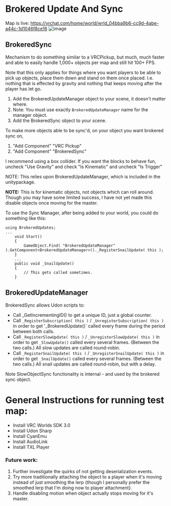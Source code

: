 # Brokered Update And Sync

Map is live: https://vrchat.com/home/world/wrld_04bba9b6-cc9d-4abe-a44c-1d1046f8ce16
![image](https://user-images.githubusercontent.com/2748168/132091759-6dec5fca-e4e6-4a3a-8589-d18ab70005e4.png)

## BrokeredSync

Mechanism to do something similar to a VRCPickup, but much, much faster and
able to easily handle 1,000+ objects per map and still hit 100+ FPS.

Note that this only applies for things where you want players to be able to
pick up objects, place them down and stand on them once placed.  I.e. nothing
that is effected by gravity and nothing that keeps moving after the player has
let go.

1. Add the BrokeredUpdateManager object to your scene, it doesn't matter where.
2. Note: You must use exactly `BrokeredUpdateManager` name for the manager object.
3. Add the BrokeredSync object to your scene.

To make more objects able to be sync'd, on your object you want brokered sync on,
1. "Add Component" "VRC Pickup"
2. "Add Component" "BrokeredSync"

I recommend using a box collider. If you want the blocks to behave fun, uncheck
"Use Gravity" and check "Is Kinematic" and uncheck "Is Trigger"

NOTE: This relies upon BrokeredUpdateManager, which is included in the
unitypackage.

**NOTE:** This is for kinematic objects, not objects which can roll around.  Though
you may have some limited success, I have not yet made this disable objects once
moving for the master.


To use the Sync Manager, after being added to your world, you could do something like this:
```
using BrokeredUpdates;
...
	void Start()
	{
		GameObject.Find( "BrokeredUpdateManager" ).GetComponent<BrokeredUpdateManager>()._RegisterSnailUpdate( this );
	}
	...
	public void _SnailUpdate()
	{
		// This gets called sometimes.
	}
```

## BrokeredUpdateManager

BrokeredSync allows Udon scripts to:

* Call _GetIncrementingID() to get a unique ID, just a global counter.
* Call `_RegisterSubscription( this )` / `_UnregisterSubscription( this )` in order to get '_BrokeredUpdate()` called every frame during the period between both calls.
* Call `_RegisterSlowUpdate( this )` / `_UnregisterSlowUpdate( this )` in order to get `_SlowUpdate()` called every several frames. (Between the two calls.) All slow updates are called round-robin.
* Call `_RegisterSnailUpdate( this )` / `_UnregisterSnailUpdate( this )` in order to get `_SnailUpdate()` called every several frames. (Between the two calls.) All snail updates are called round-robin, but with a delay.

Note SlowObjectSync functionality is internal - and used by the brokered sync object.

# General Instructions for running test map:
 * Install VRC Worlds SDK 3.0
 * Install Udon Sharp
 * Install CyanEmu
 * Install AudioLink
 * Install TXL Player

### Future work:

1. Further investigate the quirks of not getting deserialization events.
2. Try more traditionally attaching the object to a player when it's moving instead of just smoothing the lerp {though I personally prefer the smoothed lerp that I'm doing now to player attachment}.
3. Handle disabling motion when object actually stops moving for it's master.
